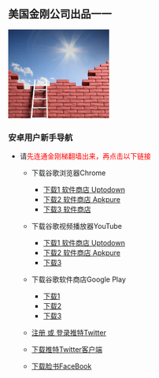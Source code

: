## 美国金刚公司出品一一

![image](l-w-s-athird.png)


### 安卓用户新手导航
- 请<font color="Red">先连通金刚梯翻墙出来，再点击以下链接</font>
  - 下载谷歌浏览器Chrome
    - [下载1 软件商店 Uptodown](https://chrome.cn.uptodown.com/android/download#)
    - [下载2 软件商店 Apkpure](https://m.apkpure.com/google-chrome-fast-secure/com.android.chrome/download?from=details)
    - [下载3 软件商店 ]()

  - 下载谷歌视频播放器YouTube
    - [下载1 软件商店 Uptodown](https://youtube.cn.uptodown.com/android/download)
    - [下载2 软件商店 Apkpure]()
    - [下载3]()

  - 下载谷歌软件商店Google Play
    - [下载1](https://google-play.cn.uptodown.com/android)
    - [下载2]()
    - [下载3]()
    
  - [注册 或 登录推特Twitter](https://mobile.twitter.com/)
  - [下载推特Twitter客户端](https://play.google.com/store/apps/details?id=com.twitter.android&hl=zh_CN&referrer=utm_source%3Dgoogle%26utm_medium%3Dorganic%26utm_term%3D推特下载&pcampaignid=APPU_1_v0nBXdjgFtDL-gSV7KOgCg)
  - [下载脸书FaceBook]()
